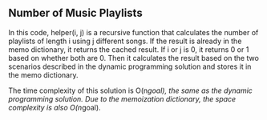 ## Number of Music Playlists

In this code, helper(i, j) is a recursive function that calculates the number of playlists of length i using j different songs. If the result is already in the memo dictionary, it returns the cached result. If i or j is 0, it returns 0 or 1 based on whether both are 0. Then it calculates the result based on the two scenarios described in the dynamic programming solution and stores it in the memo dictionary.

The time complexity of this solution is O(n*goal), the same as the dynamic programming solution. Due to the memoization dictionary, the space complexity is also O(n*goal).
